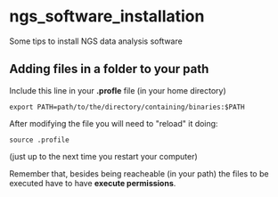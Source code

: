 ngs_software_installation
=========================

Some tips to install NGS data analysis software



Adding files in a folder to your path
--------------------------------------

Include this line in your __.profle__ file (in your home directory)

    export PATH=path/to/the/directory/containing/binaries:$PATH

After modifying the file you will need to "reload" it doing:

    source .profile

(just up to the next time you restart your computer)


Remember that, besides being reacheable (in your path) the files to be executed have to have __execute permissions__.
